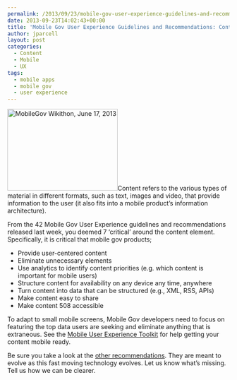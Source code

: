 ```yaml
---
permalink: /2013/09/23/mobile-gov-user-experience-guidelines-and-recommendations-content/
date: 2013-09-23T14:02:43+00:00
title: 'Mobile Gov User Experience Guidelines and Recommendations: Content'
author: jparcell
layout: post
categories:
  - Content
  - Mobile
  - UX
tags:
  - mobile apps
  - mobile gov
  - user experience
---
```


[<img class="alignright size-full wp-image-200462" src="https://s3.amazonaws.com/sitesusa/wp-content/uploads/sites/212/2014/08/250-x-185-MobileGov-Wikithon-2013-06-17.jpg" alt="MobileGov Wikithon, June 17, 2013" width="250" height="185" />](https://s3.amazonaws.com/sitesusa/wp-content/uploads/sites/212/2013/09/MobileGovWikithon2013-06-17.png)Content refers to the various types of material in different formats, such as text, images and video, that provide information to the user (it also fits into a mobile product&#8217;s information architecture).

From the 42 Mobile Gov User Experience guidelines and recommendations released last week, you deemed 7 &#8216;critical’ around the content element. Specifically, it is critical that mobile gov products;

  * Provide user-centered content
  * Eliminate unnecessary elements
  * Use analytics to identify content priorities (e.g. which content is important for mobile users)
  * Structure content for availability on any device any time, anywhere
  * Turn content into data that can be structured (e.g., XML, RSS, APIs)
  * Make content easy to share
  * Make content 508 accessible

To adapt to small mobile screens, Mobile Gov developers need to focus on featuring the top data users are seeking and eliminate anything that is extraneous. See the [Mobile User Experience Toolkit](https://www.digitalgov.gov/2014/01/20/mobile-gov-user-experience-resources-and-design-tools/ "Mobile Gov User Experience Resources and Design Tools") for help getting your content mobile ready.

Be sure you take a look at the [other recommendations](https://www.digitalgov.gov/resources/mobile-user-experience-guidelines-and-recommendations/ "Mobile User Experience Guidelines and Recommendations"). They are meant to evolve as this fast moving technology evolves. Let us know what’s missing. Tell us how we can be clearer.